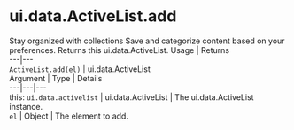  
#  ui.data.ActiveList.add
Stay organized with collections  Save and categorize content based on your preferences. 
Returns this ui.data.ActiveList.
Usage | Returns  
---|---  
`ActiveList.add(el)` | ui.data.ActiveList  
Argument | Type | Details  
---|---|---  
this: `ui.data.activelist` | ui.data.ActiveList | The ui.data.ActiveList instance.  
`el` | Object | The element to add.  
